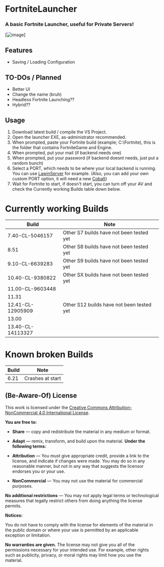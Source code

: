 # FortniteLauncher
### A basic Fortnite Launcher, useful for Private Servers!
[![image](https://i.imgur.com/QL3wXkW.jpeg)]

## Features
- Saving / Loading Configuration

## TO-DOs / Planned
- Better UI
- Change the name (bruh)
- Headless Fortnite Launching??
- Hybrid??

## Usage

1. Download latest build / compile the VS Project.
2. Open the launcher EXE, as-administrator recommended.
3. When prompted, paste your Fortnite build (example; C:\Fortnite), this is the folder that contains FortniteGame and Engine.
4. When prompted, put your mail (if backend needs one)
5. When prompted, put your password (if backend doesnt needs, just put a random bunch)
6. Select a PORT, which needs to be where your local backend is running. You can use [LawinServer](https://github.com/Lawin0129/LawinServer) for example. (Also, you can add your own custom PORT option, it will need a new [Cobalt](https://github.com/Milxnor/Cobalt))
7. Wait for Fortnite to start, if doesn't start, you can turn off your AV and check the Currently working Builds table down below.

# Currently working Builds

| Build | Note |
| ------ | ------ |
| 7.40-CL-5046157 | Other S7 builds have not been tested yet |
| 8.51 | Other S8 builds have not been tested yet |
| 9.10-CL-6639283 | Other S9 builds have not been tested yet |
| 10.40-CL-9380822 | Other SX builds have not been tested yet |
| 11.00-CL-9603448 |  |
| 11.31 |  |
| 12.41-CL-12905909 | Other S12 builds have not been tested yet |
| 13.00 |  |
| 13.40-CL-14113327 |  |

# Known broken Builds
| Build | Note |
| ------ | ------ |
| 6.21 | Crashes at start |

## (Be-Aware-Of) License

This work is licensed under the [Creative Commons Attribution-NonCommercial 4.0 International License](https://creativecommons.org/licenses/by-nc/4.0/).

**You are free to:**

- **Share** — copy and redistribute the material in any medium or format.
- **Adapt** — remix, transform, and build upon the material.
**Under the following terms:**

- **Attribution** — You must give appropriate credit, provide a link to the license, and indicate if changes were made. You may do so in any reasonable manner, but not in any way that suggests the licensor endorses you or your use.
  
- **NonCommercial** — You may not use the material for commercial purposes.

**No additional restrictions** — You may not apply legal terms or technological measures that legally restrict others from doing anything the license permits.

**Notices:**

You do not have to comply with the license for elements of the material in the public domain or where your use is permitted by an applicable exception or limitation.

**No warranties are given.** The license may not give you all of the permissions necessary for your intended use. For example, other rights such as publicity, privacy, or moral rights may limit how you use the material.
